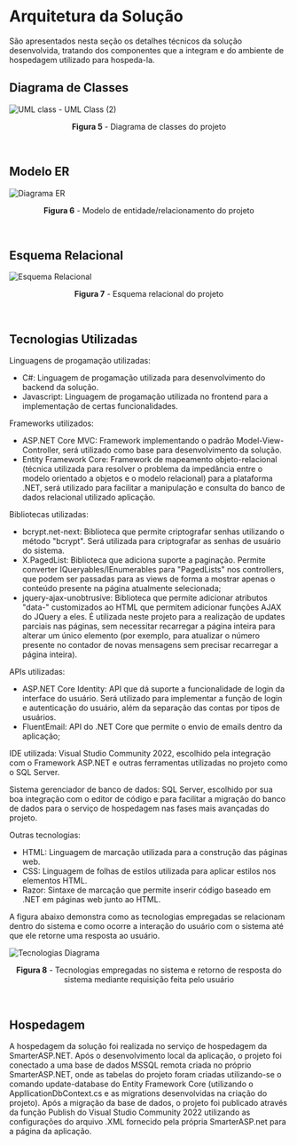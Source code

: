 # Arquitetura da Solução

São apresentados nesta seção os detalhes técnicos da solução desenvolvida, tratando dos componentes que a integram e do ambiente de hospedagem utilizado para hospeda-la.

## Diagrama de Classes
![UML class - UML Class (2)](https://user-images.githubusercontent.com/74699119/173211550-d00bd92a-7b95-43c5-9fe2-79413ef6d243.png)
<p align="center"><b>Figura 5</b> - Diagrama de classes do projeto</p>
<br>


## Modelo ER
![Diagrama ER ](https://user-images.githubusercontent.com/74699119/173211547-80e49d72-b64e-453e-93c5-0e0725274149.png)
<p align="center"><b>Figura 6</b> - Modelo de entidade/relacionamento do projeto</p>
<br>

## Esquema Relacional
![Esquema Relacional](https://user-images.githubusercontent.com/74699119/173211537-eb496495-fe31-4738-9361-be6a43414f11.png)
<p align="center"><b>Figura 7</b> - Esquema relacional do projeto</p>
<br>

## Tecnologias Utilizadas

Linguagens de progamação utilizadas:
- C#: Linguagem de progamação utilizada para desenvolvimento do backend da solução.
- Javascript: Linguagem de progamação utilizada no frontend para a implementação de certas funcionalidades.

Frameworks utilizados:
- ASP.NET Core MVC: Framework implementando o padrão Model-View-Controller, será utilizado como base para desenvolvimento da solução.
- Entity Framework Core: Framework de mapeamento objeto-relacional (técnica utilizada para resolver o problema da impedância entre o modelo orientado a objetos e o modelo relacional) para a plataforma .NET, será utilizado para facilitar a manipulação e consulta do banco de dados relacional utilizado aplicação.

Bibliotecas utilizadas:
- bcrypt.net-next: Biblioteca que permite criptografar senhas utilizando o método "bcrypt". Será utilizada para criptografar as senhas de usuário do sistema.
- X.PagedList: Biblioteca que adiciona suporte a paginação. Permite converter IQueryables/IEnumerables para "PagedLists" nos controllers, que podem ser passadas para as views de forma a mostrar apenas o conteúdo presente na página atualmente selecionada;
- jquery-ajax-unobtrusive: Biblioteca que permite adicionar atributos "data-" customizados ao HTML que permitem adicionar funções AJAX do JQuery a eles. É utilizada neste projeto para a realização de updates parciais nas páginas, sem necessitar recarregar a página inteira para alterar um único elemento (por exemplo, para atualizar o número presente no contador de novas mensagens sem precisar recarregar a página inteira).

APIs utilizadas:
- ASP.NET Core Identity: API que dá suporte a funcionalidade de login da interface do usuário. Será utilizado para implementar a função de login e autenticação do usuário, além da separação das contas por tipos de usuários.
- FluentEmail: API do .NET Core que permite o envio de emails dentro da aplicação;

IDE utilizada: Visual Studio Community 2022, escolhido pela integração com o Framework ASP.NET e outras ferramentas utilizadas no projeto como o SQL Server.

Sistema gerenciador de banco de dados: SQL Server, escolhido por sua boa integração com o editor de código e para facilitar a migração do banco de dados para o serviço de hospedagem nas fases mais avançadas do projeto.

Outras tecnologias:
- HTML: Linguagem de marcação utilizada para a construção das páginas web.
- CSS: Linguagem de folhas de estilos utilizada para aplicar estilos nos elementos HTML.
- Razor: Sintaxe de marcação que permite inserir código baseado em .NET em páginas web junto ao HTML.

A figura abaixo demonstra como as tecnologias empregadas se relacionam dentro do sistema e como ocorre a interação do usuário com o sistema até que ele retorne uma resposta ao usuário.

![Tecnologias Diagrama](https://user-images.githubusercontent.com/74699119/167978528-71abe26b-4789-4c34-b83b-36ee749b3ed8.png)
<p align="center"><b>Figura 8</b> - Tecnologias empregadas no sistema e retorno de resposta do sistema mediante requisição feita pelo usuário</p>
<br>

## Hospedagem

A hospedagem da solução foi realizada no serviço de hospedagem da SmarterASP.NET. Após o desenvolvimento local da aplicação, o projeto foi conectado a uma base de dados MSSQL remota criada no próprio SmarterASP.NET, onde as tabelas do projeto foram criadas utilizando-se o comando update-database do Entity Framework Core (utilizando o AppllicationDbContext.cs e as migrations desenvolvidas na criação do projeto). Após a migração da base de dados, o projeto foi publicado através da função Publish do Visual Studio Community 2022 utilizando as configurações do arquivo .XML fornecido pela própria SmarterASP.net para a página da aplicação.
